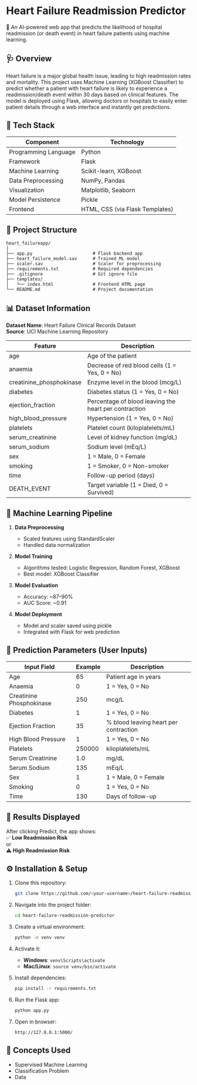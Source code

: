 # Heart Failure Readmission Predictor
🧠 An AI-powered web app that predicts the likelihood of hospital readmission (or death event) in heart failure patients using machine learning.

## 🩺 Overview
Heart failure is a major global health issue, leading to high readmission rates and mortality. This project uses Machine Learning (XGBoost Classifier) to predict whether a patient with heart failure is likely to experience a readmission/death event within 30 days based on clinical features. The model is deployed using Flask, allowing doctors or hospitals to easily enter patient details through a web interface and instantly get predictions.

## 🚀 Tech Stack
| Component           | Technology                     |
|---------------------|--------------------------------|
| Programming Language| Python                         |
| Framework           | Flask                          |
| Machine Learning    | Scikit-learn, XGBoost          |
| Data Preprocessing  | NumPy, Pandas                  |
| Visualization       | Matplotlib, Seaborn            |
| Model Persistence   | Pickle                         |
| Frontend            | HTML, CSS (via Flask Templates)|

## 📂 Project Structure
```
heart_failureapp/
│
├── app.py                       # Flask backend app
├── heart_failure_model.sav      # Trained ML model
├── scaler.sav                   # Scaler for preprocessing
├── requirements.txt             # Required dependencies
├── .gitignore                   # Git ignore file
├── templates/
│   └── index.html               # Frontend HTML page
└── README.md                    # Project documentation
```

## 📊 Dataset Information
**Dataset Name**: Heart Failure Clinical Records Dataset  
**Source**: UCI Machine Learning Repository  

| Feature                  | Description                                      |
|--------------------------|--------------------------------------------------|
| age                      | Age of the patient                               |
| anaemia                  | Decrease of red blood cells (1 = Yes, 0 = No)     |
| creatinine_phosphokinase | Enzyme level in the blood (mcg/L)                |
| diabetes                 | Diabetes status (1 = Yes, 0 = No)                |
| ejection_fraction        | Percentage of blood leaving the heart per contraction |
| high_blood_pressure      | Hypertension (1 = Yes, 0 = No)                   |
| platelets                | Platelet count (kiloplatelets/mL)                |
| serum_creatinine         | Level of kidney function (mg/dL)                 |
| serum_sodium             | Sodium level (mEq/L)                             |
| sex                      | 1 = Male, 0 = Female                             |
| smoking                  | 1 = Smoker, 0 = Non-smoker                       |
| time                     | Follow-up period (days)                          |
| DEATH_EVENT              | Target variable (1 = Died, 0 = Survived)         |

## 🧩 Machine Learning Pipeline
1. **Data Preprocessing**  
   - Scaled features using StandardScaler  
   - Handled data normalization  

2. **Model Training**  
   - Algorithms tested: Logistic Regression, Random Forest, XGBoost  
   - Best model: XGBoost Classifier  

3. **Model Evaluation**  
   - Accuracy: ~87–90%  
   - AUC Score: ~0.91  

4. **Model Deployment**  
   - Model and scaler saved using pickle  
   - Integrated with Flask for web prediction  

## 🧠 Prediction Parameters (User Inputs)
| Input Field             | Example | Description                              |
|-------------------------|---------|------------------------------------------|
| Age                     | 65      | Patient age in years                     |
| Anaemia                 | 0       | 1 = Yes, 0 = No                          |
| Creatinine Phosphokinase| 250     | mcg/L                                    |
| Diabetes                | 1       | 1 = Yes, 0 = No                          |
| Ejection Fraction       | 35      | % blood leaving heart per contraction    |
| High Blood Pressure     | 1       | 1 = Yes, 0 = No                          |
| Platelets               | 250000  | kiloplatelets/mL                         |
| Serum Creatinine        | 1.0     | mg/dL                                    |
| Serum Sodium            | 135     | mEq/L                                    |
| Sex                     | 1       | 1 = Male, 0 = Female                     |
| Smoking                 | 0       | 1 = Yes, 0 = No                          |
| Time                    | 130     | Days of follow-up                        |

## 🧾 Results Displayed
After clicking Predict, the app shows:  
✅ **Low Readmission Risk**  
or  
⚠️ **High Readmission Risk**

## ⚙️ Installation & Setup
1. Clone this repository:  
   ```bash
   git clone https://github.com/<your-username>/heart-failure-readmission-predictor.git
   ```

2. Navigate into the project folder:  
   ```bash
   cd heart-failure-readmission-predictor
   ```

3. Create a virtual environment:  
   ```bash
   python -m venv venv
   ```

4. Activate it:  
   - **Windows**: `venv\Scripts\activate`  
   - **Mac/Linux**: `source venv/bin/activate`

5. Install dependencies:  
   ```bash
   pip install -r requirements.txt
   ```

6. Run the Flask app:  
   ```bash
   python app.py
   ```

7. Open in browser:  
   ```
   http://127.0.0.1:5000/
   ```

## 🧠 Concepts Used
- Supervised Machine Learning  
- Classification Problem  
- Data